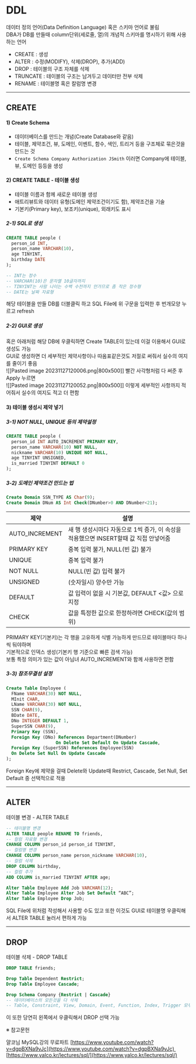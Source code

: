 # DDL

데이터 정의 언어(Data Definition Language) 혹은 스키마 언어로 불림  
DBA가 DB를 만들때 column단위(세로줄, 열)의 개념적 스키마를 명시하기 위해 사용하는 언어  
- CREATE : 생성
- ALTER : 수정(MODIFY), 삭제(DROP), 추가(ADD)
- DROP : 테이블의 구조 자체를 삭제
- TRUNCATE : 테이블의 구조는 남겨두고 데이터만 전부 삭제
- RENAME : 테이블명 혹은 칼럼명 변경

___
## CREATE
#### 1) Create Schema
- 데이터베이스를 만드는 개념(Create Database와 같음)
- 테이블, 제약조건, 뷰, 도메인, 이벤트, 함수, 색인, 트리거 등을 구조체로 묶은것을 만드는 것
- `Create Schema Company Authorization JSmith` 이러면 Company에 테이블, 뷰, 도메인 등등을 생성

#### 2) CREATE TABLE - 테이블 생성
- 테이블 이름과 함께 새로운 테이블 생성
- 애트리뷰트와 데이터 유형(도메인 제약조건이기도 함), 제약조건을 기술
- 기본키(Primary key), 보조키(unique), 외래키도 표시

##### 2-1) SQL로 생성
```SQL
CREATE TABLE people (
  person_id INT,
  person_name VARCHAR(10),
  age TINYINT,
  birthday DATE
);

-- INT는 정수
-- VARCHAR(10)은 문자열 10글자까지
-- TINYINT는 사람 나이는 수백 수천까지 안가므로 좀 작은 정수형
-- DATE는 날짜 자료형
```
해당 테이블을 만들 DB를 더블클릭 하고 SQL File에 위 구문을 입력한 후 번개모양 누르고 refresh  

##### 2-2) GUI로 생성
혹은 아래처럼 해당 DB에 우클릭하면 Create TABLE이 있는데 이걸 이용해서 GUI로 생성도 가능  
GUI로 생성하면 더 세부적인 제약사항이나 따옴표같은것도 저절로 써줘서 실수의 여지를 줄이기 좋음  
![[Pasted image 20231127120006.png|800x500]]
빨간 사각형처럼 다 써준 후 Apply 누르면  
![[Pasted image 20231127120052.png|800x500]]
이렇게 세부적인 사항까지 적어줘서 실수의 여지도 적고 더 편함  

#### 3) 테이블 생성시 제약 넣기

##### 3-1) NOT NULL, UNIQUE 등의 제약설정
```SQL
CREATE TABLE people (
  person_id INT AUTO_INCREMENT PRIMARY KEY,
  person_name VARCHAR(10) NOT NULL,
  nickname VARCHAR(10) UNIQUE NOT NULL,
  age TINYINT UNSIGNED,
  is_married TINYINT DEFAULT 0
);
```

##### 3-2) 도메인 제약조건 만드는 법
```SQL
Create Domain SSN_TYPE AS Char(9);
Create Domain DNum AS Int Check(DNumber>0 AND DNumber<21);
```

| 제약           | 설명                                                                                 |
| -------------- | ------------------------------------------------------------------------------------ |
| AUTO_INCREMENT | 새 행 생성시마다 자동으로 1씩 증가, 이 속성을 적용했으면 INSERT할때 값 직접 안넣어줌 |
| PRIMARY KEY    | 중복 입력 불가, NULL(빈 값) 불가                                                     |
| UNIQUE         | 중복 입력 불가                                                                       |
| NOT NULL       | NULL(빈 값) 입력 불가                                                                |
| UNSIGNED       | (숫자일시) 양수만 가능                                                               |
| DEFAULT        | 값 입력이 없을 시 기본값, DEFAULT <값> 으로 지정                                     |
| CHECK          | 값을 특정한 값으로 한정하려면 CHECK(값의 범위)                                       |

PRIMARY KEY(기본키)는 각 행을 고유하게 식별 가능하게 만드므로 테이블마다 하나씩 둬야하며  
기본적으로 인덱스 생성(기본키 행 기준으로 빠른 검색 가능)  
보통 특정 의미가 있는 값이 아님녀 AUTO_INCREMENT와 함께 사용하면 편함

##### 3-3) 참조무결성 설정
```SQL
Create Table Employee (
  FName VARCHAR(30) NOT NULL,
  MInit CHAR,
  LName VARCHAR(30) NOT NULL,
  SSN CHAR(9),
  BDate DATE,
  DNo INTEGER DEFAULT 1,
  SuperSSN CHAR(9),
  Primary Key (SSN),
  Foreign Key (DNo) References Department(DNumber)
                   On Delete Set Default On Update Cascade,
  Foreign Key (SuperSSN) References Employee(SSN)
  On Delete Set Null On Update Cascade
);
```
Foreign Key에 제약을 걸때 Delete와 Update때 Restrict, Cascade, Set Null, Set Default 중 선택적으로 적용

___
## ALTER

테이블 변경 - ALTER TABLE
```SQL
-- 테이블명 변경
ALTER TABLE people RENAME TO friends,
-- 컬럼 자료형 변경
CHANGE COLUMN person_id person_id TINYINT,
-- 컬럼명 변경
CHANGE COLUMN person_name person_nickname VARCHAR(10), 
-- 컬럼 삭제
DROP COLUMN birthday,
-- 컬럼 추가
ADD COLUMN is_married TINYINT AFTER age;
```

```SQL
Alter Table Employee Add Job VARCHAR(12);
Alter Table Employee Alter Job Set Default “ABC”;
Alter Table Employee Drop Job;
```
SQL File에 위처럼 작성해서 사용할 수도 있고 또한 이것도 GUI로 테이블명 우클릭해서 ALTER TABLE 눌러서 편하게 가능  

___

## DROP

테이블 삭제 - DROP TABLE
```SQL
DROP TABLE friends;
```

```SQL
Drop Table Dependent Restrict;
Drop Table Employee Cascade;
```

```SQL
Drop Schema Company {Restrict | Cascade}
-- 데이터베이스의 모든것을 다 삭제
-- Table, Constraint, View, Domain, Event, Function, Index, Trigger 모두 삭제되는 것
```
이 또한 당연히 왼쪽에서 우클릭해서 DROP 선택 가능



※ 참고문헌

얄코님 MySQL강의 무료파트
[https://www.youtube.com/watch?v=dgpBXNa9vJc](https://www.youtube.com/watch?v=dgpBXNa9vJc) 
[https://www.yalco.kr/lectures/sql/](https://www.yalco.kr/lectures/sql/)